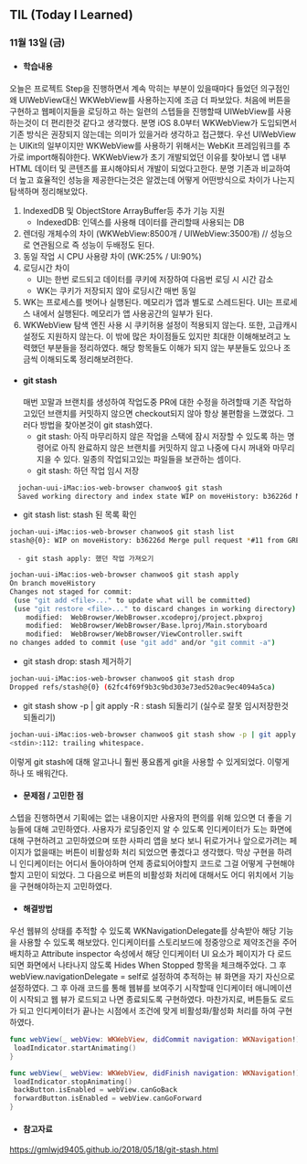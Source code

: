 ## TIL (Today I Learned)

### 11월 13일 (금)

- #### 학습내용
오늘은 프로젝트 Step을 진행하면서 계속 막히는 부분이 있을때마다 들었던 의구점인 왜 UIWebView대신 WKWebView를 사용하는지에 조금 더 파보았다. 처음에 버튼을 구현하고 웹페이지들을 로딩하고 하는 일련의 스텝들을 진행할때 UIWebView를 사용하는것이 더 편리한것 같다고 생각했다. 분명 iOS 8.0부터 WKWebView가 도입되면서 기존 방식은 권장되지 않는데는 의미가 있을거라 생각하고 접근했다. 우선 UIWebView는 UIKit의 일부이지만 WKWebView를 사용하기 위해서는 WebKit 프레임워크를 추가로 import해줘야한다. WKWebView가 초기 개발되었던 이유를 찾아보니 앱 내부 HTML 데이터 및 콘텐츠를 표시해야되서 개발이 되었다고한다. 분명 기존과 비교하여 더 높고 효율적인 성능을 제공한다는것은 알겠는데 어떻게 어떤방식으로 차이가 나는지 탐색하며 정리해보았다.

1. IndexedDB 및 ObjectStore ArrayBuffer등 추가 기능 지원
   - IndexedDB: 인덱스를 사용해 데이터를 관리할때 사용되는 DB
2. 렌더링 개체수의 차이 (WKWebView:8500개 / UIWebView:3500개) // 성능으로 연관됨으로 즉 성능이 두배정도 된다.
3. 동일 작업 시 CPU 사용량 차이 (WK:25% / UI:90%)
4. 로딩시간 차이
   - UI는 한번 로드되고 데이터를 쿠키에 저장하여 다음번 로딩 시 시간 감소
   - WK는 쿠키가 저장되지 않아 로딩시간 매번 동일
5. WK는 프로세스를 벗어나 실행된다. 메모리가 앱과 별도로 스레드된다. UI는 프로세스 내에서 실행된다. 메모리가 앱 사용공간의 일부가 된다.
6. WKWebView 탐색 엔진 사용 시 쿠키허용 설정이 적용되지 않는다.
또한, 고급캐시설정도 지원하지 않는다.
이 밖에 많은 차이점들도 있지만 최대한 이해해보려고 노력했던 부분들을 정리하였다. 해당 항목들도 이해가 되지 않는 부분들도 있으나 조금씩 이해되도록 정리해보려한다. 

- #### git stash
  매번 꼬말과 브랜치를 생성하여 작업도중 PR에 대한 수정을 하려할때 기존 작업하고있던 브랜치를 커밋하지 않으면 checkout되지 않아 항상 불편함을 느꼈었다. 그러다 방법을 찾아본것이 git stash였다.
   - git stash: 아직 마무리하지 않은 작업을 스택에 잠시 저장할 수 있도록 하는 명령어로 아직 완료하지 않은 브랜치를 커밋하지 않고 나중에 다시 꺼내와 마무리 지을 수 있다. 일종의 작업되고있는 파일들을 보관하는 셈이다.
   - git stash: 하던 작업 임시 저장
```bash
  jochan-uui-iMac:ios-web-browser chanwoo$ git stash
  Saved working directory and index state WIP on moveHistory: b36226d Merge pull request *#11 from GREENOVER/autoChangeUrl*
```
   - git stash list: stash 된 목록 확인
```bash
jochan-uui-iMac:ios-web-browser chanwoo$ git stash list
stash@{0}: WIP on moveHistory: b36226d Merge pull request *#11 from GREENOVER/autoChangeUrl*
```
      - git stash apply: 했던 작업 가져오기
```bash
jochan-uui-iMac:ios-web-browser chanwoo$ git stash apply
On branch moveHistory
Changes not staged for commit:
 (use "git add <file>..." to update what will be committed)
 (use "git restore <file>..." to discard changes in working directory)
	modified:  WebBrowser/WebBrowser.xcodeproj/project.pbxproj
	modified:  WebBrowser/WebBrowser/Base.lproj/Main.storyboard
	modified:  WebBrowser/WebBrowser/ViewController.swift
no changes added to commit (use "git add" and/or "git commit -a")
```
   - git stash drop: stash 제거하기
```bash
jochan-uui-iMac:ios-web-browser chanwoo$ git stash drop
Dropped refs/stash@{0} (62fc4f69f9b3c9bd303e73ed520ac9ec4094a5ca)
```
   - git stash show -p | git apply -R : stash 되돌리기 (실수로 잘못 임시저장한것 되돌리기)
```bash
jochan-uui-iMac:ios-web-browser chanwoo$ git stash show -p | git apply -R
<stdin>:112: trailing whitespace.
```

   이렇게 git stash에 대해 알고나니 훨씬 풍요롭게 git을 사용할 수 있게되었다. 이렇게 하나 또 배워간다.

- #### 문제점 / 고민한 점
스텝을 진행하면서 기획에는 없는 내용이지만 사용자의 편의를 위해 있으면 더 좋을 기능들에 대해 고민하였다. 사용자가 로딩중인지 알 수 있도록 인디케이터가 도는 화면에 대해 구현하려고 고민하였으며 또한 사파리 앱을 보다 보니 뒤로가거나 앞으로가려는 페이지가 없을때는 버튼이 비활성화 처리 되었으면 좋겠다고 생각했다. 막상 구현을 하려니 인디케이터는 어디서 돌아야하며 언제 종료되어야할지 코드로 그걸 어떻게 구현해야할지 고민이 되었다. 그 다음으로 버튼의 비활성화 처리에 대해서도 어디 위치에서 기능을 구현해야하는지 고민하였다.

- #### 해결방법
우선 웹뷰의 상태를 추적할 수 있도록 WKNavigationDelegate를 상속받아 해당 기능을 사용할 수 있도록 해보았다. 인디케이터를 스토리보드에 정중앙으로 제약조건을 주어 배치하고 Attribute inspector 속성에서 해당 인디케이터 UI 요소가 페이지가 다 로드되면 화면에서 나타나지 않도록 Hides When Stopped 항목을 체크해주었다. 그 후 webView.navigationDelegate = self로 설정하여 추적하는 뷰 화면을 자기 자신으로 설정하였다. 그 후 아래 코드를 통해 웹뷰를 보여주기 시작할때 인디케이터 애니메이션이 시작되고 웹 뷰가 로드되고 나면 종료되도록 구현하였다. 마찬가지로, 버튼들도 로드가 되고 인디케이터가 끝나는 시점에서 조건에 맞게 비활성화/활성화 처리를 하여 구현하였다.
   ```swift
  func webView(_ webView: WKWebView, didCommit navigation: WKNavigation!) {
    loadIndicator.startAnimating()
  }

  func webView(_ webView: WKWebView, didFinish navigation: WKNavigation!) {
    loadIndicator.stopAnimating()
    backButton.isEnabled = webView.canGoBack
    forwardButton.isEnabled = webView.canGoForward
  }
   ```
  
- #### 참고자료
https://gmlwjd9405.github.io/2018/05/18/git-stash.html
